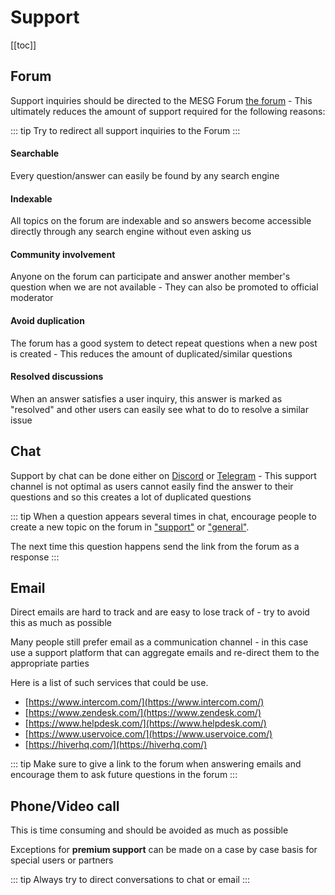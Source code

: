 # Support

[[toc]]

## Forum

Support inquiries should be directed to the MESG Forum [the forum](https://forum.mesg.com/c/support) - This ultimately reduces the amount of support required for the following reasons:

::: tip
Try to redirect all support inquiries to the Forum
:::

#### Searchable

Every question/answer can easily be found by any search engine

#### Indexable

All topics on the forum are indexable and so answers become accessible directly through any search engine without even asking us

#### Community involvement

Anyone on the forum can participate and answer another member's question when we are not available - They can also be promoted to official moderator

#### Avoid duplication

The forum has a good system to detect repeat questions when a new post is created - This reduces the amount of duplicated/similar questions

#### Resolved discussions

When an answer satisfies a user inquiry, this answer is marked as "resolved" and other users can easily see what to do to resolve a similar issue

## Chat

Support by chat can be done either on [Discord](https://discordapp.com/invite/SaZ5HcE) or [Telegram](https://t.me/mesg_community) - This support channel is not optimal as users cannot easily find the answer to their questions and so this creates a lot of duplicated questions

::: tip
When a question appears several times in chat, encourage people to create a new topic on the forum in ["support"](https://forum.mesg.com/c/support) or ["general"](https://forum.mesg.com/c/general).

The next time this question happens send the link from the forum as a response
:::

## Email

Direct emails are hard to track and are easy to lose track of - try to avoid this as much as possible

Many people still prefer email as a communication channel - in this case use a support platform that can aggregate emails and re-direct them to the appropriate parties

Here is a list of such services that could be use.
- [https://www.intercom.com/](https://www.intercom.com/)
- [https://www.zendesk.com/](https://www.zendesk.com/)
- [https://www.helpdesk.com/](https://www.helpdesk.com/)
- [https://www.uservoice.com/](https://www.uservoice.com/)
- [https://hiverhq.com/](https://hiverhq.com/)

::: tip
Make sure to give a link to the forum when answering emails and encourage them to ask future questions in the forum
:::

## Phone/Video call

This is time consuming and should be avoided as much as possible

Exceptions for **premium support** can be made on a case by case basis for special users or partners

::: tip
Always try to direct conversations to chat or email
:::
